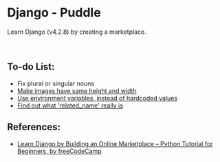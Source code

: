 # Django - Puddle

Learn Django (v4.2.8) by creating a marketplace.

<br>

## To-do List:

- Fix plural or singular nouns
- [Make images have same height and width](https://stackoverflow.com/q/19414856)
- [Use environment variables, instead of hardcoded values](https://codinggear.blog/django-environment-variables/)
- [Find out what 'related_name' really is](https://stackoverflow.com/q/2642613)

## References:

- [Learn Django by Building an Online Marketplace – Python Tutorial for Beginners, by freeCodeCamp](https://youtu.be/ZxMB6Njs3ck)

